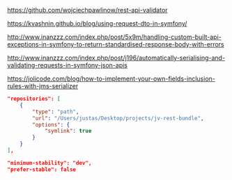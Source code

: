 https://github.com/wojciechpawlinow/rest-api-validator

https://kvashnin.github.io/blog/using-request-dto-in-symfony/

http://www.inanzzz.com/index.php/post/5x9m/handling-custom-built-api-exceptions-in-symfony-to-return-standardised-response-body-with-errors

http://www.inanzzz.com/index.php/post/j196/automatically-serialising-and-validating-requests-in-symfony-json-apis

https://jolicode.com/blog/how-to-implement-your-own-fields-inclusion-rules-with-jms-serializer


```json
"repositories": [
    {
        "type": "path",
        "url": "/Users/justas/Desktop/projects/jv-rest-bundle",
        "options": {
            "symlink": true
        }
    }
],

"minimum-stability": "dev",
"prefer-stable": false
```

